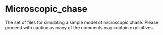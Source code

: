 # Microscopic_chase
The set of files for simulating a simple model of microscopic chase. Please proceed with caution as many of the comments may contain explicitives. 
